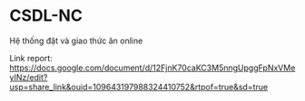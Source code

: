 # CSDL-NC
Hệ thống đặt và giao thức ăn online 

Link report:
https://docs.google.com/document/d/12FjnK70caKC3M5nngUpggFpNxVMeyINz/edit?usp=share_link&ouid=109643197988324410752&rtpof=true&sd=true
